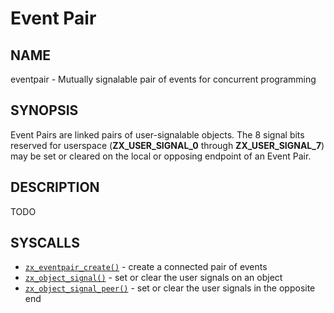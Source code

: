 # Event Pair

## NAME

eventpair - Mutually signalable pair of events for concurrent programming

## SYNOPSIS

Event Pairs are linked pairs of user-signalable objects. The 8 signal
bits reserved for userspace (**ZX_USER_SIGNAL_0** through
**ZX_USER_SIGNAL_7**) may be set or cleared on the local or opposing
endpoint of an Event Pair.

## DESCRIPTION

TODO

## SYSCALLS

 - [`zx_eventpair_create()`] - create a connected pair of events
 - [`zx_object_signal()`] - set or clear the user signals on an object
 - [`zx_object_signal_peer()`] - set or clear the user signals in the opposite end

[`zx_eventpair_create()`]: /docs/reference/syscalls/eventpair_create.md
[`zx_object_signal()`]: /docs/reference/syscalls/object_signal.md
[`zx_object_signal_peer()`]: /docs/reference/syscalls/object_signal_peer.md
